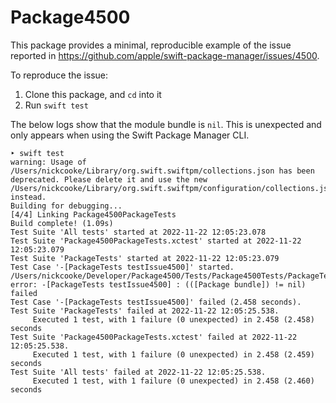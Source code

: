 # Package4500

This package provides a minimal, reproducible example of the issue reported in
https://github.com/apple/swift-package-manager/issues/4500.

To reproduce the issue:
1. Clone this package, and `cd` into it
2. Run `swift test`

The below logs show that the module bundle is `nil`. This is unexpected and only
appears when using the Swift Package Manager CLI.   
```
‣ swift test 
warning: Usage of /Users/nickcooke/Library/org.swift.swiftpm/collections.json has been deprecated. Please delete it and use the new /Users/nickcooke/Library/org.swift.swiftpm/configuration/collections.json instead.
Building for debugging...
[4/4] Linking Package4500PackageTests
Build complete! (1.09s)
Test Suite 'All tests' started at 2022-11-22 12:05:23.078
Test Suite 'Package4500PackageTests.xctest' started at 2022-11-22 12:05:23.079
Test Suite 'PackageTests' started at 2022-11-22 12:05:23.079
Test Case '-[PackageTests testIssue4500]' started.
/Users/nickcooke/Developer/Package4500/Tests/Package4500Tests/PackageTests.m:20: error: -[PackageTests testIssue4500] : (([Package bundle]) != nil) failed
Test Case '-[PackageTests testIssue4500]' failed (2.458 seconds).
Test Suite 'PackageTests' failed at 2022-11-22 12:05:25.538.
     Executed 1 test, with 1 failure (0 unexpected) in 2.458 (2.458) seconds
Test Suite 'Package4500PackageTests.xctest' failed at 2022-11-22 12:05:25.538.
     Executed 1 test, with 1 failure (0 unexpected) in 2.458 (2.459) seconds
Test Suite 'All tests' failed at 2022-11-22 12:05:25.538.
     Executed 1 test, with 1 failure (0 unexpected) in 2.458 (2.460) seconds
``` 
